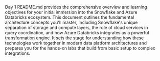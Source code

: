 Day 1 README.md provides the comprehensive overview and learning objectives for your initial immersion into the Snowflake and Azure Databricks ecosystem. This document outlines the fundamental architecture concepts you'll master, including Snowflake's unique separation of storage and compute layers, the role of cloud services in query coordination, and how Azure Databricks integrates as a powerful transformation engine. It sets the stage for understanding how these technologies work together in modern data platform architectures and prepares you for the hands-on labs that build from basic setup to complex integrations.